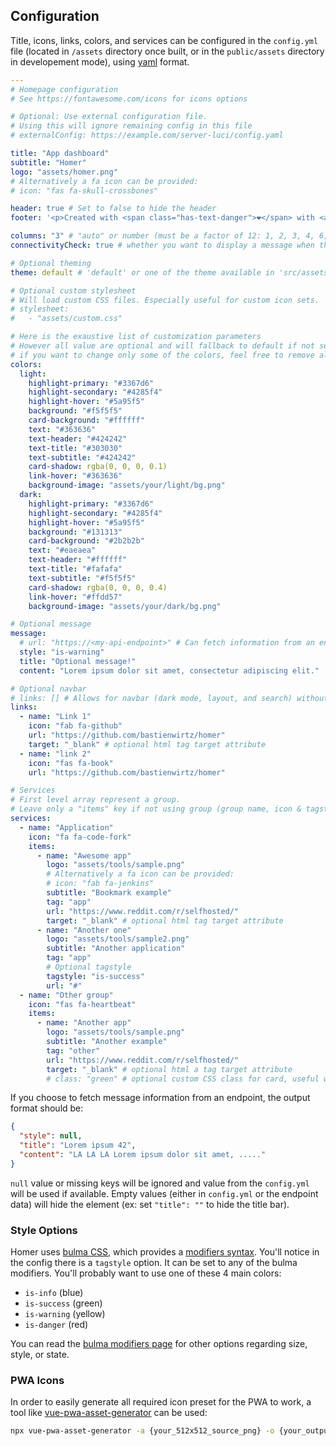 ## Configuration

Title, icons, links, colors, and services can be configured in the `config.yml` file (located in `/assets` directory once built, or in the `public/assets` directory in developement mode), using [yaml](http://yaml.org/) format.

```yaml
---
# Homepage configuration
# See https://fontawesome.com/icons for icons options

# Optional: Use external configuration file. 
# Using this will ignore remaining config in this file
# externalConfig: https://example.com/server-luci/config.yaml

title: "App dashboard"
subtitle: "Homer"
logo: "assets/homer.png"
# Alternatively a fa icon can be provided:
# icon: "fas fa-skull-crossbones"

header: true # Set to false to hide the header
footer: '<p>Created with <span class="has-text-danger">❤️</span> with <a href="https://bulma.io/">bulma</a>, <a href="https://vuejs.org/">vuejs</a> & <a href="https://fontawesome.com/">font awesome</a> // Fork me on <a href="https://github.com/bastienwirtz/homer"><i class="fab fa-github-alt"></i></a></p>' # set false if you want to hide it.

columns: "3" # "auto" or number (must be a factor of 12: 1, 2, 3, 4, 6, 12)
connectivityCheck: true # whether you want to display a message when the apps are not accessible anymore (VPN disconnected for example)

# Optional theming
theme: default # 'default' or one of the theme available in 'src/assets/themes'.

# Optional custom stylesheet
# Will load custom CSS files. Especially useful for custom icon sets.
# stylesheet:
#   - "assets/custom.css"

# Here is the exaustive list of customization parameters
# However all value are optional and will fallback to default if not set.
# if you want to change only some of the colors, feel free to remove all unused key.
colors:
  light:
    highlight-primary: "#3367d6"
    highlight-secondary: "#4285f4"
    highlight-hover: "#5a95f5"
    background: "#f5f5f5"
    card-background: "#ffffff"
    text: "#363636"
    text-header: "#424242"
    text-title: "#303030"
    text-subtitle: "#424242"
    card-shadow: rgba(0, 0, 0, 0.1)
    link-hover: "#363636"
    background-image: "assets/your/light/bg.png"
  dark:
    highlight-primary: "#3367d6"
    highlight-secondary: "#4285f4"
    highlight-hover: "#5a95f5"
    background: "#131313"
    card-background: "#2b2b2b"
    text: "#eaeaea"
    text-header: "#ffffff"
    text-title: "#fafafa"
    text-subtitle: "#f5f5f5"
    card-shadow: rgba(0, 0, 0, 0.4)
    link-hover: "#ffdd57"
    background-image: "assets/your/dark/bg.png"

# Optional message
message:
  # url: "https://<my-api-endpoint>" # Can fetch information from an endpoint to override value below.
  style: "is-warning"
  title: "Optional message!"
  content: "Lorem ipsum dolor sit amet, consectetur adipiscing elit."

# Optional navbar
# links: [] # Allows for navbar (dark mode, layout, and search) without any links
links:
  - name: "Link 1"
    icon: "fab fa-github"
    url: "https://github.com/bastienwirtz/homer"
    target: "_blank" # optional html tag target attribute
  - name: "link 2"
    icon: "fas fa-book"
    url: "https://github.com/bastienwirtz/homer"

# Services
# First level array represent a group.
# Leave only a "items" key if not using group (group name, icon & tagstyle are optional, section separation will not be displayed).
services:
  - name: "Application"
    icon: "fa fa-code-fork"
    items:
      - name: "Awesome app"
        logo: "assets/tools/sample.png"
        # Alternatively a fa icon can be provided:
        # icon: "fab fa-jenkins"
        subtitle: "Bookmark example"
        tag: "app"
        url: "https://www.reddit.com/r/selfhosted/"
        target: "_blank" # optional html tag target attribute
      - name: "Another one"
        logo: "assets/tools/sample2.png"
        subtitle: "Another application"
        tag: "app"
        # Optional tagstyle
        tagstyle: "is-success"
        url: "#"
  - name: "Other group"
    icon: "fas fa-heartbeat"
    items:
      - name: "Another app"
        logo: "assets/tools/sample.png"
        subtitle: "Another example"
        tag: "other"
        url: "https://www.reddit.com/r/selfhosted/"
        target: "_blank" # optional html a tag target attribute
        # class: "green" # optional custom CSS class for card, useful with custom stylesheet
```

If you choose to fetch message information from an endpoint, the output format should be:

```json
{
  "style": null,
  "title": "Lorem ipsum 42",
  "content": "LA LA LA Lorem ipsum dolor sit amet, ....."
}
```

`null` value or missing keys will be ignored and value from the `config.yml` will be used if available.
Empty values (either in `config.yml` or the endpoint data) will hide the element (ex: set `"title": ""` to hide the title bar).

### Style Options

Homer uses [bulma CSS](https://bulma.io/), which provides a [modifiers syntax](https://bulma.io/documentation/modifiers/syntax/). You'll notice in the config there is a `tagstyle` option. It can be set to any of the bulma modifiers. You'll probably want to use one of these 4 main colors:

- `is-info` (blue)
- `is-success` (green)
- `is-warning` (yellow)
- `is-danger` (red)

You can read the [bulma modifiers page](https://bulma.io/documentation/modifiers/syntax/) for other options regarding size, style, or state.

### PWA Icons

In order to easily generate all required icon preset for the PWA to work, a tool like [vue-pwa-asset-generator](https://www.npmjs.com/package/vue-pwa-asset-generator) can be used:

```bash
npx vue-pwa-asset-generator -a {your_512x512_source_png} -o {your_output_folder}
```
